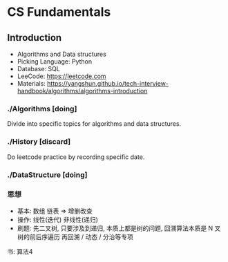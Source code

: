 # CS Fundamentals

## Introduction
- Algorithms and Data structures
- Picking Language: Python
- Database: SQL
- LeeCode: https://leetcode.com
- Materials: https://yangshun.github.io/tech-interview-handbook/algorithms/algorithms-introduction

### ./Algorithms [doing]

Divide into specific topics for algorithms and data structures.

### ./History [discard]
Do leetcode practice by recording specific date.

### ./DataStructure [doing]

### 思想
- 基本: 数组 链表 => 增删改查
- 操作: 线性(迭代) 非线性(递归)
- 刷题:
  先二叉树, 只要涉及到递归, 本质上都是树的问题, 回溯算法本质是 N 叉树的前后序遍历
  再回溯 / 动态 / 分治等专项
  
书: 算法4
